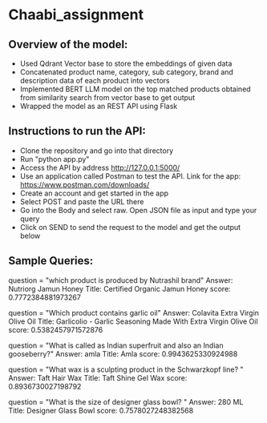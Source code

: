 # Chaabi_assignment

## Overview of the model:
- Used Qdrant Vector base to store the embeddings of given data
- Concatenated product name, category, sub category, brand and description data of each product into vectors
- Implemented BERT LLM model on the top matched products obtained from similarity search from vector base to get output
- Wrapped the model as an REST API using Flask 

## Instructions to run the API:
- Clone the repository and go into that directory
- Run "python app.py"
- Access the API by address http://127.0.0.1:5000/
- Use an application called Postman to test the API. Link for the app: https://www.postman.com/downloads/
- Create an account and get started in the app
- Select POST and paste the URL there
- Go into the Body and select raw. Open JSON file as input and type your query
- Click on SEND to send the request to the model and get the output below
  

## Sample Queries:

question = "which product is produced by Nutrashil brand"
  Answer:  Nutriorg Jamun Honey 
  Title:  Certified Organic Jamun Honey 
  score:  0.7772384881973267

question = "Which product contains garlic oil"
  Answer:  Colavita Extra Virgin Olive Oil 
  Title:  Garlicolio - Garlic Seasoning Made With Extra Virgin Olive Oil 
  score:  0.5382457971572876

question = "What is called as Indian superfruit and also an Indian gooseberry?"
  Answer:  amla 
  Title:  Amla 
  score:  0.9943625330924988

question = "What wax is a sculpting product in the Schwarzkopf line? "
  Answer:  Taft Hair Wax 
  Title:  Taft Shine Gel Wax 
  score:  0.8936730027198792

question = "What is the size of designer glass bowl? "
  Answer:  280 ML 
  Title:  Designer Glass Bowl 
  score:  0.7578027248382568

